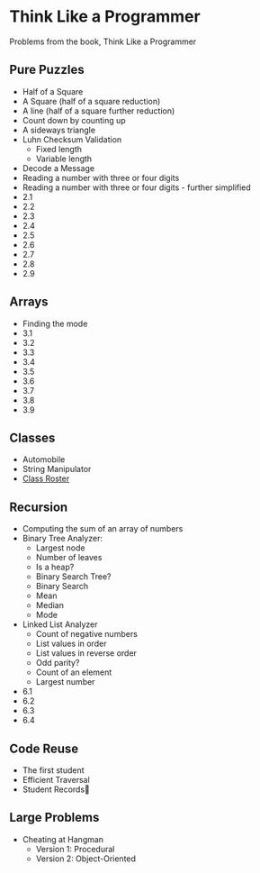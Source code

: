 # Think Like a Programmer

Problems from the book, Think Like a Programmer

## Pure Puzzles
* Half of a Square
* A Square (half of a square reduction)
* A line (half of a square further reduction)
* Count down by counting up
* A sideways triangle
* Luhn Checksum Validation
  * Fixed length
  * Variable length
* Decode a Message
* Reading a number with three or four digits
* Reading a number with three or four digits - further simplified
* 2.1
* 2.2
* 2.3
* 2.4
* 2.5
* 2.6
* 2.7
* 2.8
* 2.9

## Arrays
* Finding the mode
* 3.1
* 3.2
* 3.3
* 3.4
* 3.5
* 3.6
* 3.7
* 3.8
* 3.9

## Classes
* Automobile
* String Manipulator
* [Class Roster](https://github.com/paulghaddad/think_like_a_programmer_problems/tree/master/classes/student_records)

## Recursion
* Computing the sum of an array of numbers
* Binary Tree Analyzer:
  * Largest node
  * Number of leaves
  * Is a heap?
  * Binary Search Tree?
  * Binary Search
  * Mean
  * Median
  * Mode
* Linked List Analyzer
  * Count of negative numbers
  * List values in order
  * List values in reverse order
  * Odd parity?
  * Count of an element
  * Largest number
* 6.1
* 6.2
* 6.3
* 6.4

## Code Reuse
* The first student
* Efficient Traversal
* Student Records

## Large Problems
* Cheating at Hangman
  * Version 1: Procedural
  * Version 2: Object-Oriented
